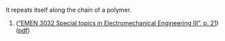 It repeats itself along the chain of a polymer. 








1. ([“EMEN 3032 Special topics in Electromechanical Engineering III”, p. 21](zotero://select/library/items/HEXPTZMG)) ([pdf](zotero://open-pdf/library/items/5MVG2VJW?page=21&annotation=N5HSATLW))